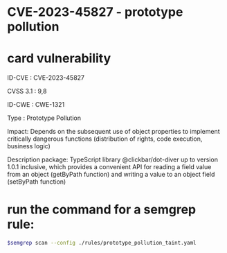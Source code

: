 # CVE-2023-45827 - prototype pollution

# card vulnerability
ID-CVE : CVE-2023-45827

CVSS 3.1 : 9,8

ID-CWE : CWE-1321

Type : Prototype Pollution

Impact: Depends on the subsequent use of object properties to implement critically dangerous functions (distribution of rights, code execution, business logic)

Description package: TypeScript library @clickbar/dot-diver up to version 1.0.1 inclusive, which provides a convenient API for reading a field value from an object (getByPath function) and writing a value to an object field (setByPath function)

# run the command for a semgrep rule:

```sh
$semgrep scan --config ./rules/prototype_pollution_taint.yaml
```